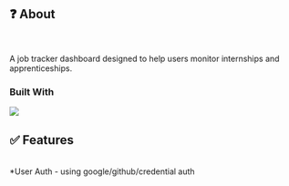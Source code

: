 ## ❓ About
<br/>
<p>A job tracker dashboard designed to help users monitor internships and apprenticeships.</p>

### Built With
<p align="left">
  <a href="https://skillicons.dev">
    <img src="https://skillicons.dev/icons?i=typescript,nextjs,react,tailwind,nodejs,aws,postgres,redis,supabase,prisma" />
  </a>
</p>

## ✅ Features
<br/>
*User Auth - using google/github/credential auth
